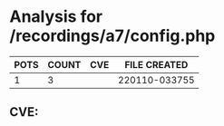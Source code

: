 # Analysis for /recordings/a7/config.php
| POTS | COUNT | CVE | FILE CREATED |
|---|---|---|---|
| 1 | 3 | | 220110-033755 |

## CVE: 